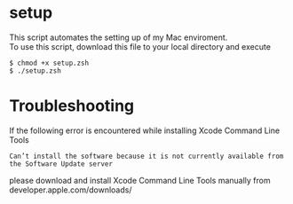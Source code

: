 setup
=====
This script automates the setting up of my Mac enviroment.  
To use this script, download this file to your local directory and execute
```
$ chmod +x setup.zsh
$ ./setup.zsh
```

Troubleshooting
=====
If the following error is encountered while installing Xcode Command Line Tools 
```
Can’t install the software because it is not currently available from the Software Update server
```
please download and install Xcode Command Line Tools manually from developer.apple.com/downloads/
